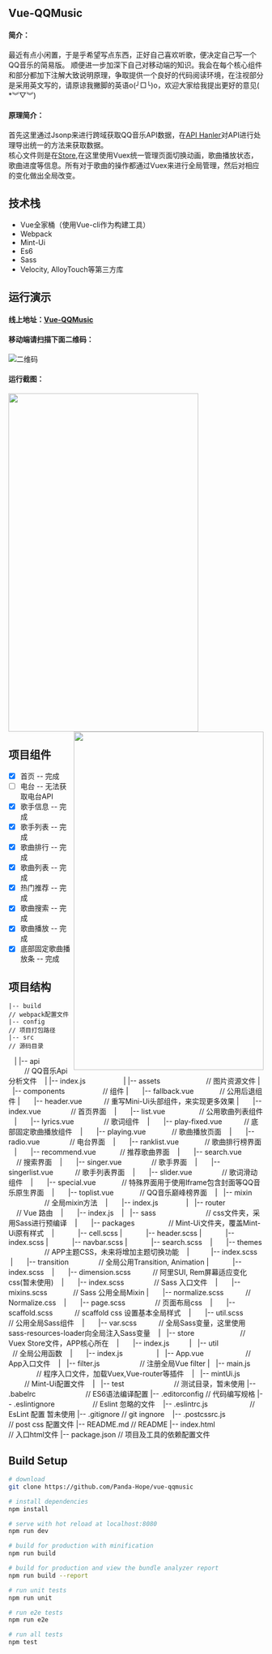 ## Vue-QQMusic
#### 简介：
最近有点小闲置，于是乎希望写点东西，正好自己喜欢听歌，便决定自己写一个QQ音乐的简易版。
顺便进一步加深下自己对移动端的知识。我会在每个核心组件和部分都加下注解大致说明原理，争取提供一个良好的代码阅读环境，在注视部分是采用英文写的，请原谅我撇脚的英语o(╯□╰)o，欢迎大家给我提出更好的意见( *︾▽︾)

#### 原理简介：
首先这里通过Jsonp来进行跨域获取QQ音乐API数据，在[API Hanler](https://github.com/Panda-Hope/vue-qqmusic/blob/master/src/api/index.js)对API进行处理导出统一的方法来获取数据。  
核心文件则是在[Store](https://github.com/Panda-Hope/vue-qqmusic/blob/master/src/store/index.js),在这里使用Vuex统一管理页面切换动画，歌曲播放状态，歌曲进度等信息。所有对于歌曲的操作都通过Vuex来进行全局管理，然后对相应的变化做出全局改变。

## 技术栈
- Vue全家桶（使用Vue-cli作为构建工具）
- Webpack
- Mint-Ui
- Es6
- Sass
- Velocity, AlloyTouch等第三方库

## 运行演示
#### 线上地址：[Vue-QQMusic](https://panda-hope.github.io/)
#### 移动端请扫描下面二维码：
![二维码](https://github.com/Panda-Hope/panda-hope.github.io/blob/master/gif/qrcode.png)
#### 运行截图：
<div align="space-between">
    <img src="https://github.com/Panda-Hope/panda-hope.github.io/blob/master/gif/music1.gif" width="375" height="667">
    <img src="https://github.com/Panda-Hope/panda-hope.github.io/blob/master/gif/music2.gif" align="right" width="375" height="667">
</div>

## 项目组件
- [x] 首页 -- 完成
- [ ] 电台 -- 无法获取电台API
- [X] 歌手信息 -- 完成
- [X] 歌手列表 -- 完成
- [x] 歌曲排行 -- 完成
- [x] 歌曲列表 -- 完成
- [x] 热门推荐 -- 完成
- [x] 歌曲搜索 -- 完成
- [x] 歌曲播放 -- 完成
- [x] 底部固定歌曲播放条 -- 完成

## 项目结构 ##

	|-- build                            // webpack配置文件
	|-- config                           // 项目打包路径
	|-- src                              // 源码目录
    |   |-- api                          // QQ音乐Api分析文件
    |       |-- index.js                 
    |   |-- assets                       // 图片资源文件
	|   |-- components                   // 组件
	|       |-- fallback.vue             // 公用后退组件
	|       |-- header.vue           	 // 重写Mini-Ui头部组件，来实现更多效果
	|       |-- index.vue                // 首页界面
    |       |-- list.vue                 // 公用歌曲列表组件
    |       |-- lyrics.vue               // 歌词组件
    |       |-- play-fixed.vue           // 底部固定歌曲播放组件
    |       |-- playing.vue              // 歌曲播放页面
    |       |-- radio.vue                // 电台界面
    |       |-- ranklist.vue             // 歌曲排行榜界面
    |       |-- recommend.vue            // 推荐歌曲界面
    |       |-- search.vue               // 搜索界面
    |       |-- singer.vue               // 歌手界面
    |       |-- singerlist.vue           // 歌手列表界面
    |       |-- slider.vue               // 歌词滑动组件
    |       |-- special.vue              // 特殊界面用于使用Iframe包含封面等QQ音乐原生界面
    |       |-- toplist.vue              // QQ音乐巅峰榜界面
    |   |-- mixin                        // 全局mixin方法
    |       |-- index.js          
    |   |-- router                       // Vue 路由
    |       |-- index.js
    |   |-- sass                         // css文件夹，采用Sass进行预编译
    |       |-- packages                 // Mint-Ui文件夹，覆盖Mint-Ui原有样式
    |            |-- cell.scss
    |            |-- header.scss
    |            |-- index.scss
    |            |-- navbar.scss
    |            |-- search.scss
    |       |-- themes                   // APP主题CSS，未来将增加主题切换功能
    |           |-- index.scss
    |       |-- transition               // 全局公用Transition, Animation
    |            |-- index.scss
    |       |-- dimension.scss           // 阿里SUI, Rem屏幕适应变化css(暂未使用)
    |       |-- index.scss               // Sass 入口文件
    |       |-- mixins.scss              // Sass 公用全局Mixin
    |       |-- normalize.scss           // Normalize.css
    |       |-- page.scss                // 页面布局css
    |       |-- scaffold.scss            // scaffold css 设置基本全局样式
    |       |-- util.scss                // 公用全局Sass组件
    |       |-- var.scss                 // 全局Sass变量，这里使用sass-resources-loader向全局注入Sass变量
    |   |-- store                        // Vuex Store文件，APP核心所在
    |       |-- index.js       
    |   |-- util                         // 全局公用函数
    |       |-- index.js                 
	|   |-- App.vue                      // App入口文件
    |   |-- filter.js                    // 注册全局Vue filter
	|   |-- main.js                      // 程序入口文件，加载Vuex,Vue-router等插件
    |   |-- mintUi.js                    // Mint-Ui配置文件
    |   |-- test                         // 测试目录，暂未使用
	|-- .babelrc                         // ES6语法编译配置
	|-- .editorconfig                    // 代码编写规格
	|-- .eslintignore                    // Eslint 忽略的文件
    |-- .eslintrc.js                     // EsLint 配置 暂未使用 
    |-- .gitignore                       // git ingnore
    |-- .postcssrc.js                    // post css 配置文件
	|-- README.md                        // README
	|-- index.html                       // 入口html文件
	|-- package.json                     // 项目及工具的依赖配置文件


## Build Setup

``` bash
# download
git clone https://github.com/Panda-Hope/vue-qqmusic

# install dependencies
npm install

# serve with hot reload at localhost:8080
npm run dev

# build for production with minification
npm run build

# build for production and view the bundle analyzer report
npm run build --report

# run unit tests
npm run unit

# run e2e tests
npm run e2e

# run all tests
npm test
```


